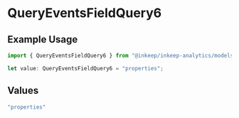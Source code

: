 # QueryEventsFieldQuery6

## Example Usage

```typescript
import { QueryEventsFieldQuery6 } from "@inkeep/inkeep-analytics/models/operations";

let value: QueryEventsFieldQuery6 = "properties";
```

## Values

```typescript
"properties"
```